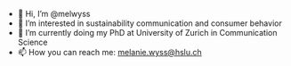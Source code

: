 - 👋 Hi, I’m @melwyss
- 👀 I’m interested in sustainability communication and consumer behavior
- 🌱 I’m currently doing my PhD at University of Zurich in Communication Science
- 📫 How you can reach me: melanie.wyss@hslu.ch

<!---
melwyss/melwyss is a ✨ special ✨ repository because its `README.md` (this file) appears on your GitHub profile.
You can click the Preview link to take a look at your changes.
--->
